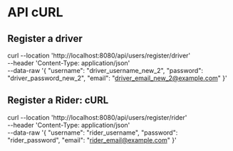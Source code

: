 # API cURL

## Register a driver

curl --location 'http://localhost:8080/api/users/register/driver' \
--header 'Content-Type: application/json' \
--data-raw '{
"username": "driver_username_new_2",
"password": "driver_password_new_2",
"email": "driver_email_new_2@example.com"
}'

## Register a Rider: cURL

curl --location 'http://localhost:8080/api/users/register/rider' \
--header 'Content-Type: application/json' \
--data-raw '{
"username": "rider_username",
"password": "rider_password",
"email": "rider_email@example.com"
}'